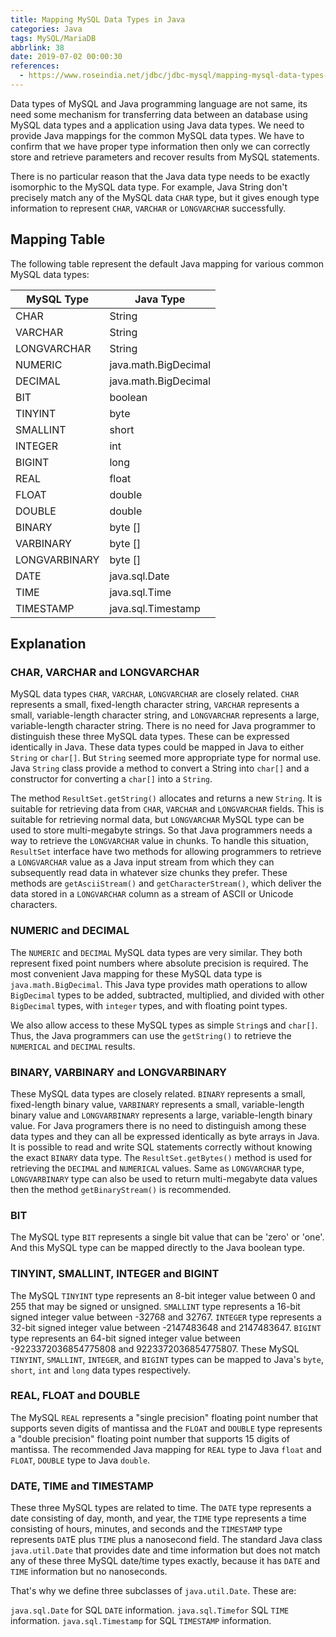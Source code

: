 ```yaml
---
title: Mapping MySQL Data Types in Java
categories: Java
tags: MySQL/MariaDB
abbrlink: 38
date: 2019-07-02 00:00:30
references:
  - https://www.roseindia.net/jdbc/jdbc-mysql/mapping-mysql-data-types-in-java.shtml
---
```

Data types of MySQL and Java programming language are not same, its need some mechanism for transferring data between an database using MySQL data types and a application using Java data types. We need to provide Java mappings for the common MySQL data types. We have to confirm that we have proper type information then only we can correctly store and retrieve parameters and recover results from MySQL statements.

There is no particular reason that the Java data type needs to be exactly isomorphic to the MySQL data type. For example, Java String don't precisely match any of the MySQL data `CHAR` type, but it gives enough type information to represent `CHAR`, `VARCHAR` or `LONGVARCHAR` successfully.

<!-- more -->

## Mapping Table

The following table represent the default Java mapping for various common MySQL data types:

| MySQL Type | Java Type |
| - | - |
| CHAR | String |
| VARCHAR | String |
| LONGVARCHAR | String |
| NUMERIC | java.math.BigDecimal |
| DECIMAL | java.math.BigDecimal |
| BIT | boolean |
| TINYINT | byte |
| SMALLINT | short |
| INTEGER | int |
| BIGINT | long |
| REAL | float |
| FLOAT | double |
| DOUBLE | double |
| BINARY | byte [] |
| VARBINARY | byte [] |
| LONGVARBINARY | byte [] |
| DATE | java.sql.Date |
| TIME | java.sql.Time |
| TIMESTAMP | java.sql.Timestamp |

## Explanation

### CHAR, VARCHAR and LONGVARCHAR

MySQL data types `CHAR`, `VARCHAR`, `LONGVARCHAR` are closely related. `CHAR` represents a small, fixed-length character string, `VARCHAR` represents a small, variable-length character string, and `LONGVARCHAR` represents a large, variable-length character string. There is no need for Java programmer to distinguish these three MySQL data types. These can be expressed identically in Java. These data types could be mapped in Java to either `String` or `char[]`. But `String` seemed more appropriate type for normal use. Java `String` class provide a method to convert a String into `char[]` and a constructor for converting a `char[]` into a `String`.

The method `ResultSet.getString()` allocates and returns a new `String`. It is suitable for retrieving data from `CHAR`, `VARCHAR` and `LONGVARCHAR` fields. This is suitable for retrieving normal data, but `LONGVARCHAR` MySQL type can be used to store multi-megabyte strings. So that Java programmers needs a way to retrieve the `LONGVARCHAR` value in chunks. To handle this situation, `ResultSet` interface have two methods for allowing programmers to retrieve a `LONGVARCHAR` value as a Java input stream from which they can subsequently read data in whatever size chunks they prefer. These methods are `getAsciiStream()` and `getCharacterStream()`, which deliver the data stored in a `LONGVARCHAR` column as a stream of ASCII or Unicode characters.

### NUMERIC and DECIMAL

The `NUMERIC` and `DECIMAL` MySQL data types are very similar. They both represent fixed point numbers where absolute precision is required. The most convenient Java mapping for these MySQL data type is `java.math.BigDecimal`. This Java type provides math operations to allow `BigDecimal` types to be added, subtracted, multiplied, and divided with other `BigDecimal` types, with `integer` types, and with floating point types.

We also allow access to these MySQL types as simple `String`s and `char[]`. Thus, the Java programmers can use the `getString()` to retrieve the `NUMERICAL` and `DECIMAL` results.

### BINARY, VARBINARY and LONGVARBINARY

These MySQL data types are closely related. `BINARY` represents a small, fixed-length binary value, `VARBINARY` represents a small, variable-length binary value and `LONGVARBINARY` represents a large, variable-length binary value. For Java programers there is no need to distinguish among these data types and they can all be expressed identically as byte arrays in Java. It is possible to read and write SQL statements correctly without knowing the exact `BINARY` data type. The `ResultSet.getBytes()` method is used for retrieving the `DECIMAL` and `NUMERICAL` values. Same as `LONGVARCHAR` type, `LONGVARBINARY` type can also be used to return multi-megabyte data values then the method `getBinaryStream()` is recommended.

### BIT

The MySQL type `BIT` represents a single bit value that can be 'zero' or 'one'. And this MySQL type can be mapped directly to the Java boolean type.

### TINYINT, SMALLINT, INTEGER and BIGINT

The MySQL `TINYINT` type represents an 8-bit integer value between 0 and 255 that may be signed or unsigned. `SMALLINT` type represents a 16-bit signed integer value between -32768 and 32767. `INTEGER` type represents a 32-bit signed integer value between -2147483648 and 2147483647. `BIGINT` type represents an 64-bit signed integer value between -9223372036854775808 and 9223372036854775807. These MySQL `TINYINT`, `SMALLINT`, `INTEGER`, and `BIGINT` types can be mapped to Java's `byte`, `short`, `int` and `long` data types respectively.

### REAL, FLOAT and DOUBLE

The MySQL `REAL` represents a "single precision" floating point number that supports seven digits of mantissa and the `FLOAT` and `DOUBLE` type represents a "double precision" floating point number that supports 15 digits of mantissa. The recommended Java mapping for `REAL` type to Java `float` and `FLOAT`, `DOUBLE` type to Java `double`.

### DATE, TIME and TIMESTAMP

These three MySQL types are related to time. The `DATE` type represents a date consisting of day, month, and year, the `TIME` type represents a time consisting of hours, minutes, and seconds and the `TIMESTAMP` type represents `DAT`E plus `TIME` plus a nanosecond field. The standard Java class `java.util.Date` that provides date and time information but does not match any of these three MySQL date/time types exactly, because it has `DATE` and `TIME` information but no nanoseconds.

That's why we define three subclasses of `java.util.Date`. These are:

`java.sql.Date` for SQL `DATE` information.
`java.sql.Timefor` SQL `TIME` information.
`java.sql.Timestamp` for SQL `TIMESTAMP` information.
